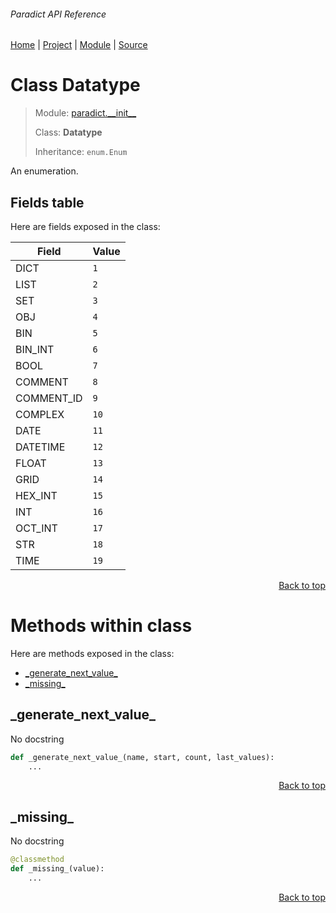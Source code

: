 ###### Paradict API Reference
[Home](/docs/api/README.md) | [Project](/README.md) | [Module](/docs/api/modules/paradict/__init__/README.md) | [Source](/paradict/__init__.py)

# Class Datatype
> Module: [paradict.\_\_init\_\_](/docs/api/modules/paradict/__init__/README.md)
>
> Class: **Datatype**
>
> Inheritance: `enum.Enum`

An enumeration.

## Fields table
Here are fields exposed in the class:

| Field | Value |
| --- | --- |
| DICT | `1` |
| LIST | `2` |
| SET | `3` |
| OBJ | `4` |
| BIN | `5` |
| BIN\_INT | `6` |
| BOOL | `7` |
| COMMENT | `8` |
| COMMENT\_ID | `9` |
| COMPLEX | `10` |
| DATE | `11` |
| DATETIME | `12` |
| FLOAT | `13` |
| GRID | `14` |
| HEX\_INT | `15` |
| INT | `16` |
| OCT\_INT | `17` |
| STR | `18` |
| TIME | `19` |

<p align="right"><a href="#paradict-api-reference">Back to top</a></p>

# Methods within class
Here are methods exposed in the class:
- [\_generate\_next\_value\_](#_generate_next_value_)
- [\_missing\_](#_missing_)

## \_generate\_next\_value\_
No docstring

```python
def _generate_next_value_(name, start, count, last_values):
    ...
```

<p align="right"><a href="#paradict-api-reference">Back to top</a></p>

## \_missing\_
No docstring

```python
@classmethod
def _missing_(value):
    ...
```

<p align="right"><a href="#paradict-api-reference">Back to top</a></p>
